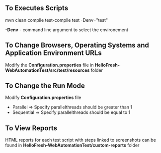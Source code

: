 To Executes Scripts
------------------------
mvn clean compile test-compile test -Denv="test"

**-Denv** - command line argument to select the environement

To Change Browsers, Operating Systems and Application Environment URLs
-------------------

Modify the **Configuration.properties** file in **HelloFresh-WebAutomationTest/src/test/resources** folder

To Change the Run Mode
-----------------------

Modify **Configuration.properties** file

* Parallel => Specify parallelthreads should be greater than 1
* Sequential => Specify parallelthreads should be equal to 1

To View Reports
-------------

HTML reports for each test script with steps linked to screenshots can be found in **HelloFresh-WebAutomationTest/custom-reports** folder
